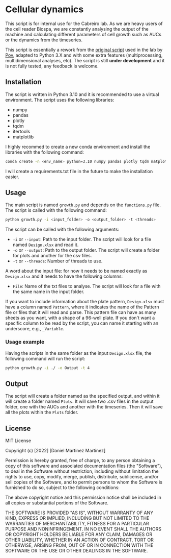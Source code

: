 # Cellular dynamics 

This script is for internal use for the Cabreiro lab. As we are heavy users of the cell reader Biospa, we are constantly analysing the output of the machine and calculating different parameters of cell growth such as AUCs or the dynamics from the timeseries. 

This script is essentially a rework from the [original script](https://github.com/PNorvaisas/Growth_analysis) used in the lab by [Pov](https://github.com/PNorvaisas), adapted to Python 3.X and with some extra features (multiprocessing, multidimensional analyses, etc). The script is still **under development** and it is not fully tested, any feedback is welcome.

## Installation

The script is written in Python 3.10 and it is recommended to use a virtual environment. The script uses the following libraries:

- numpy
- pandas
- plotly
- tqdm
- itertools
- matplotlib

I highly recommed to create a new conda environment and install the libraries with the following command:

```bash
conda create -n <env_name> python=3.10 numpy pandas plotly tqdm matplotlib
```

I will create a requirements.txt file in the future to make the installation easier.

## Usage

The main script is named `growth.py` and depends on the `functions.py` file. The script is called with the following command:

```bash
python growth.py -i <input_folder> -o <output_folder> -t <threads> 
```

The script can be called with the following arguments:

- `-i` or `--input`: Path to the input folder. The script will look for a file named `Design.xlsx` and read it. 
- `-o` or `--output`: Path to the output folder. The script will create a folder for plots and another for the csv files.
- `-t` or `--threads`: Number of threads to use. 

A word about the input file: for now it needs to be named exactly as `Design.xlsx` and it needs to have the following columns:
- `File`: Name of the txt files to analyse. The script will look for a file with the same name in the input folder.

If you want to include information about the plate pattern, `Design.xlsx` must have a column named `Pattern`, where it indicates the name of the Pattern file or files that it will read and parse. This pattern file can have as many sheets as you want, with a shape of a 96-well plate. If you don't want a specific column to be read by the script, you can name it starting with an underscore, e.g., `_Variable`.

### Usage example

Having the scripts in the same folder as the input `Design.xlsx` file, the following command will run the script:

```bash
python growth.py -i ./ -o Output -t 4
```

## Output

The script will create a folder named as the specified output, and within it will create a folder named `Plots`. It will save two .csv files in the output folder, one with the AUCs and another with the timeseries. Then it will save all the plots within the `Plots` folder.

## License

MIT License

Copyright (c) [2022] [Daniel Martinez Martinez]

Permission is hereby granted, free of charge, to any person obtaining a copy
of this software and associated documentation files (the "Software"), to deal
in the Software without restriction, including without limitation the rights
to use, copy, modify, merge, publish, distribute, sublicense, and/or sell
copies of the Software, and to permit persons to whom the Software is
furnished to do so, subject to the following conditions:

The above copyright notice and this permission notice shall be included in all
copies or substantial portions of the Software.

THE SOFTWARE IS PROVIDED "AS IS", WITHOUT WARRANTY OF ANY KIND, EXPRESS OR
IMPLIED, INCLUDING BUT NOT LIMITED TO THE WARRANTIES OF MERCHANTABILITY,
FITNESS FOR A PARTICULAR PURPOSE AND NONINFRINGEMENT. IN NO EVENT SHALL THE
AUTHORS OR COPYRIGHT HOLDERS BE LIABLE FOR ANY CLAIM, DAMAGES OR OTHER
LIABILITY, WHETHER IN AN ACTION OF CONTRACT, TORT OR OTHERWISE, ARISING FROM,
OUT OF OR IN CONNECTION WITH THE SOFTWARE OR THE USE OR OTHER DEALINGS IN THE
SOFTWARE.
